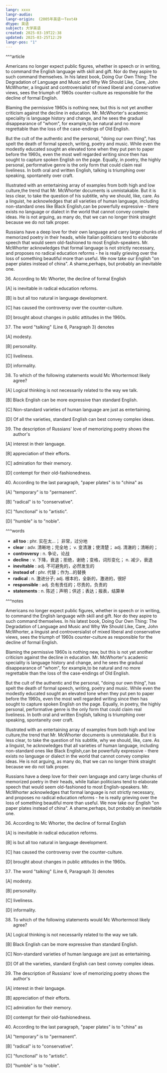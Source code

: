 ```yaml
---
langr: xxxx
langr-audio: 
langr-origin: 《2005年英语一Text4》
dtype: 英语
subject: 大学英语
created: 2025-03-19T22:38
updated: 2025-03-25T12:29
langr-pos: "1"
---
```


^^^article

Americans no longer expect public figures, whether in speech or in writing, to command the English language with skill and gift. Nor do they aspire to such command themselves. In his latest book, Doing Our Own Thing: The Degradation of Language and Music and Why We Should Like, Care, John McWhorter, a linguist and controversialist of mixed liberal and conservative views, sees the triumph of 1960s counter-culture as responsible for the decline of formal English.

Blaming the permissive 1960s is nothing new, but this is not yet another criticism against the decline in education. Mr. McWhorter's academic speciality is language history and change, and he sees the gradual disappearance of "whom", for example,to be natural and no more regrettable than the loss of the case-endings of Old English.

But the cult of the authentic and the personal, "doing our own thing", has spelt the death of formal speech, writing, poetry and music. While even the modestly educated sought an elevated tone when they put pen to paper before the 1960s, even the most well regarded writing since then has sought to capture spoken English on the page. Equally, in poetry, the highly personal, performative genre is the only form that could claim real liveliness. In both oral and written English, talking is triumphing over speaking, spontaneity over craft.

Illustrated with an entertaining array of examples from both high and low culture,the trend that Mr. McWhorter documents is unmistakable. But it is less clear, to take the question of his subtitle, why we should, like, care. As a linguist, he acknowledges that all varieties of human language, including non-standard ones like Black English,can be powerfully expressive - there exists no language or dialect in the world that cannot convey complex ideas. He is not arguing, as many do, that we can no longer think straight because we do not talk proper.

Russians have a deep love for their own language and carry large chunks of memorized poetry in their heads, while Italian politicians tend to elaborate speech that would seem old-fashioned to most English-speakers. Mr. McWhorter acknowledges that formal language is not strictly necessary, and proposes no radical education reforms - he is really grieving over the loss of something beautiful more than useful. We now take our English "on paper plates instead of china". A shame,perhaps, but probably an inevitable one.

36. According to Mc Whorter, the decline of formal English

[A] is inevitable in radical education reforms.

[B] is but all too natural in language development.

[C] has caused the controversy over the counter-culture.

[D] brought about changes in public attitudes in the 1960s.

37. The word "talking" (Line 6, Paragraph 3) denotes

[A] modesty.

[B] personality.

[C] liveliness.

[D] informality.

38. To which of the following statements would Mc Whortermost likely agree?

[A] Logical thinking is not necessarily related to the way we talk.

[B] Black English can be more expressive than standard English.

[C] Non-standard varieties of human language are just as entertaining.

[D] Of all the varieties, standard English can best convey complex ideas.

39. The description of Russians' love of memorizing poetry shows the author's

[A] interest in their language.

[B] appreciation of their efforts.

[C] admiration for their memory.

[D] contempt for their old-fashionedness.

40. According to the last paragraph, "paper plates" is to "china" as

[A] "temporary" is to "permanent".

[B] "radical" is to "conservative".

[C] "functional" is to "artistic".

[D] "humble" is to "noble".

^^^words
+ **all too** : phr. 实在太…； 非常，过分地
+ **clear** : adv. 清晰地；完全地； v. 变清澈；使清楚； adj. 清澈的；清晰的；
+ **controversy** : n. 争论，论战
+ **decline** : v. 下降，衰退；拒绝，谢绝；变格，词形变化； n. 减少，衰退
+ **inevitable** : adj. 不可避免的，必然发生的
+ **instead of** : phr. 代替；作为…的替换
+ **radical** : n. 激进分子; adj. 根本的，全新的，激进的，很好
+ **responsible** : adj. 负有责任的；尽责的，负责的
+ **statements** : n. 陈述；声明；供述；表达；报表，结算单

^^^notes

Americans no longer expect public figures, whether in speech or in writing, to command the English language with skill and gift. Nor do they aspire to such command themselves. In his latest book, Doing Our Own Thing: The Degradation of Language and Music and Why We Should Like, Care, John McWhorter, a linguist and controversialist of mixed liberal and conservative views, sees the triumph of 1960s counter-culture as responsible for the decline of formal English.

Blaming the permissive 1960s is nothing new, but this is not yet another criticism against the decline in education. Mr. McWhorter's academic speciality is language history and change, and he sees the gradual disappearance of "whom", for example,to be natural and no more regrettable than the loss of the case-endings of Old English.

But the cult of the authentic and the personal, "doing our own thing", has spelt the death of formal speech, writing, poetry and music. While even the modestly educated sought an elevated tone when they put pen to paper before the 1960s, even the most well regarded writing since then has sought to capture spoken English on the page. Equally, in poetry, the highly personal, performative genre is the only form that could claim real liveliness. In both oral and written English, talking is triumphing over speaking, spontaneity over craft.

Illustrated with an entertaining array of examples from both high and low culture,the trend that Mr. McWhorter documents is unmistakable. But it is less clear, to take the question of his subtitle, why we should, like, care. As a linguist, he acknowledges that all varieties of human language, including non-standard ones like Black English,can be powerfully expressive - there exists no language or dialect in the world that cannot convey complex ideas. He is not arguing, as many do, that we can no longer think straight because we do not talk proper.

Russians have a deep love for their own language and carry large chunks of memorized poetry in their heads, while Italian politicians tend to elaborate speech that would seem old-fashioned to most English-speakers. Mr. McWhorter acknowledges that formal language is not strictly necessary, and proposes no radical education reforms - he is really grieving over the loss of something beautiful more than useful. We now take our English "on paper plates instead of china". A shame,perhaps, but probably an inevitable one.

36. According to Mc Whorter, the decline of formal English

[A] is inevitable in radical education reforms.

[B] is but all too natural in language development.

[C] has caused the controversy over the counter-culture.

[D] brought about changes in public attitudes in the 1960s.

37. The word "talking" (Line 6, Paragraph 3) denotes

[A] modesty.

[B] personality.

[C] liveliness.

[D] informality.

38. To which of the following statements would Mc Whortermost likely agree?

[A] Logical thinking is not necessarily related to the way we talk.

[B] Black English can be more expressive than standard English.

[C] Non-standard varieties of human language are just as entertaining.

[D] Of all the varieties, standard English can best convey complex ideas.

39. The description of Russians' love of memorizing poetry shows the author's

[A] interest in their language.

[B] appreciation of their efforts.

[C] admiration for their memory.

[D] contempt for their old-fashionedness.

40. According to the last paragraph, "paper plates" is to "china" as

[A] "temporary" is to "permanent".

[B] "radical" is to "conservative".

[C] "functional" is to "artistic".

[D] "humble" is to "noble".